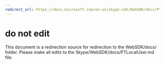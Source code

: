 ```yaml
---
redirect_url: https://docs.microsoft.com/en-us/skype-sdk/WebSDK/docs/PTLocalUser
---
```

# do not edit
This document is a redirection source for redirection to the WebSDK/docs/ folder. Please make all edits to the Skype/WebSDK/docs/PTLocalUser.md file.

